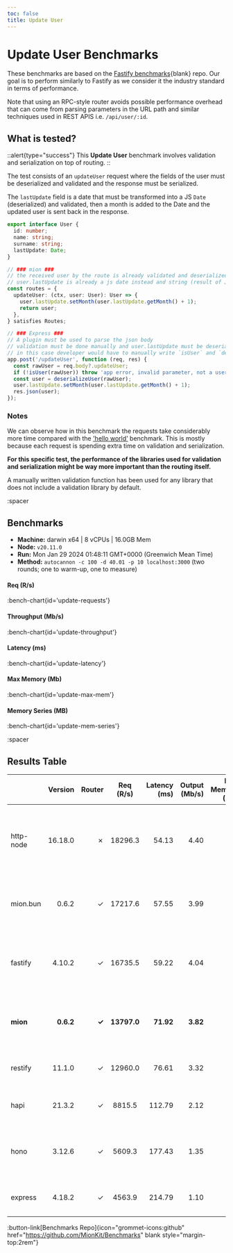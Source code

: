 ```yaml
---
toc: false
title: Update User
---
```


# Update User Benchmarks

These benchmarks are based on the [Fastify benchmarks](https://github.com/fastify/benchmarks){blank} repo. Our goal is to perform similarly to Fastify as we consider it the industry standard in terms of performance.

Note that using an RPC-style router avoids possible performance overhead that can come from parsing parameters in the URL path and similar techniques used in REST APIS i.e. `/api/user/:id`.

## What is tested?

::alert{type="success"}
This **Update User** benchmark involves validation and serialization on top of routing.
::

The test consists of an `updateUser` request where the fields of the user must be deserialized and validated and the response must be serialized.

The `lastUpdate` field is a date that must be transformed into a JS `Date` (deserialized) and validated, then a month is added to the Date and the updated user is sent back in the response.

```ts
export interface User {
  id: number;
  name: string;
  surname: string;
  lastUpdate: Date;
}

// ### mion ###
// the received user by the route is already validated and deserialized
// user.lastUpdate is already a js date instead and string (result of JSON.parse)
const routes = {
  updateUser: (ctx, user: User): User => {
    user.lastUpdate.setMonth(user.lastUpdate.getMonth() + 1);
    return user;
  },
} satisfies Routes;

// ### Express ###
// A plugin must be used to parse the json body
// validation must be done manually and user.lastUpdate must be deserialized manually into a date
// in this case developer would have to manually write `isUser` and `deserializeUser` functions. (check src code fo those functions)
app.post('/updateUser', function (req, res) {
  const rawUser = req.body?.updateUser;
  if (!isUser(rawUser)) throw 'app error, invalid parameter, not a user';
  const user = deserializeUser(rawUser);
  user.lastUpdate.setMonth(user.lastUpdate.getMonth() + 1);
  res.json(user);
});
```

### Notes

We can observe how in this benchmark the requests take considerably more time compared with the ['hello world'](1.hello-world.md) benchmark. This is mostly because each request is spending extra time on validation and serialization.

**For this specific test, the performance of the libraries used for validation and serialization might be way more important than the routing itself.**

A manually written validation function has been used for any library that does not include a validation library by default.

:spacer

## Benchmarks

* __Machine:__ darwin x64 | 8 vCPUs | 16.0GB Mem
* __Node:__ `v20.11.0`
* __Run:__ Mon Jan 29 2024 01:48:11 GMT+0000 (Greenwich Mean Time)
* __Method:__ `autocannon -c 100 -d 40.01 -p 10 localhost:3000` (two rounds; one to warm-up, one to measure)

#### Req (R/s) 

:bench-chart{id='update-requests'}

#### Throughput (Mb/s) 

:bench-chart{id='update-throughput'}

#### Latency (ms) 

:bench-chart{id='update-latency'}

#### Max Memory (Mb) 

:bench-chart{id='update-max-mem'}

#### Memory Series (MB) 

:bench-chart{id='update-mem-series'}


:spacer

## Results Table


|           | Version   | Router | Req (R/s)   | Latency (ms) | Output (Mb/s) | Max Memory (Mb) | Max Cpu (%) | Validation | Description                                                                         |
| :--       | --:       | --:    | :-:         | --:          | --:           | --:             | --:         | :-:        | :--                                                                                 |
| http-node | 16.18.0   | ✗      | 18296.3     | 54.13        | 4.40          | 80              | 123         | ✗          | bare node http server, should be the theoretical upper limit in node.js performance |
| mion.bun  | 0.6.2     | ✓      | 17217.6     | 57.55        | 3.99          | 111             | 108         | ✓          | mion using bun, automatic validation and serialization                              |
| fastify   | 4.10.2    | ✓      | 16735.5     | 59.22        | 4.04          | 87              | 120         | -          | Validation using schemas and ajv. schemas are generated manually                    |
| **mion**  | **0.6.2** | **✓**  | **13797.0** | **71.92**    | **3.82**      | **142**         | **145**     | **✓**      | **Automatic validation and serialization out of the box**                           |
| restify   | 11.1.0    | ✓      | 12960.0     | 76.61        | 3.32          | 129             | 121         | ✗          | manual validation or third party tools                                              |
| hapi      | 21.3.2    | ✓      | 8815.5      | 112.79       | 2.12          | 96              | 131         | ✗          | validation using joi or third party tools                                           |
| hono      | 3.12.6    | ✓      | 5609.3      | 177.43       | 1.35          | 127             | 136         | ✗          | hono node server, manual validation or third party tools                            |
| express   | 4.18.2    | ✓      | 4563.9      | 214.79       | 1.10          | 127             | 126         | ✗          | manual validation or third party tools                                              |

:button-link[Benchmarks Repo]{icon="grommet-icons:github" href="https://github.com/MionKit/Benchmarks" blank style="margin-top:2rem"}
